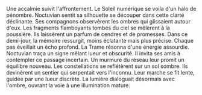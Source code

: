 Une accalmie suivit l'affrontement.
Le Soleil numérique se voila d'un halo de pénombre.
Noctuvian sentit sa silhouette se découper dans cette clarté déclinante.
Ses compagnons observèrent les ombres qui glissaient autour d'eux.
Les fragments flamboyants tombés du ciel se mêlèrent à la poussière.
Ils laissèrent un parfum de cendres et de promesses.
Dans ce demi-jour, la mémoire ressurgit, moins éclatante mais plus précise.
Chaque pas éveillait un écho profond.
La Trame résonna d'une énergie assourdie.
Noctuvian traça un signe mêlant lueur et obscurité.
Il invita ses amis à contempler ce passage incertain.
Un murmure du réseau leur promit un équilibre nouveau.
Les constellations se reflétèrent sur un sol sombre.
Ils devinèrent un sentier qui serpentait vers l'inconnu.
Leur marche se fit lente, guidée par une lueur discrète.
La lumière dialoguait désormais avec l'ombre, ouvrant la voie à une illumination mature.
